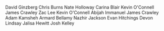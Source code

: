 David Ginzberg
Chris Burns
Nate Holloway
Carina Blair
Kevin O'Connell
James Crawley
Zac Lee
Kevin O'Connell
Abijah Immanuel
James Crawley
Adam Kamsheh
Armard Bellamy
Nazhir Jackson
Evan Hitchings
Devon Lindsay
Jalisa Hewitt
Josh Kelley
